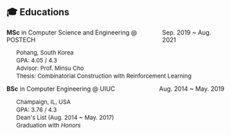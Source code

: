 ## 🎓 Educations
<div style="display: flex; justify-content: space-between; width: 100%;">
  <span><strong>MSc</strong> in Computer Science and Engineering @ POSTECH</span>
  <span>Sep. 2019 ~ Aug. 2021</span>
</div>
<ul style="font-size: 0.95em; margin-top 2px; list-style-type: none;">
  <li style="margin-bottom: 2px;">Pohang, South Korea</li style="margin-bottom: 2px;">
  <li style="margin-bottom: 2px;">GPA: 4.05 / 4.3</li style="margin-bottom: 2px;">
  <li style="margin-bottom: 2px;">Advisor: Prof. Minsu Cho</li style="margin-bottom: 2px;">
  <li style="margin-bottom: 2px;">Thesis: Combinatorial Construction with Reinforcement Learning</li style="margin-bottom: 2px;">
</ul>

<div style="display: flex; justify-content: space-between; width: 100%;">
  <span><strong>BSc</strong> in Computer Engineering @ UIUC</span>
  <span>Aug. 2014 ~ May. 2019</span>
</div>
<ul style="font-size: 0.95em; margin-top 2px; list-style-type: none;">
  <li style="margin-bottom: 2px;">Champaign, IL, USA</li style="margin-bottom: 2px;">
  <li style="margin-bottom: 2px;">GPA: 3.76 / 4.3 </li style="margin-bottom: 2px;">
  <li style="margin-bottom: 2px;">Dean's List (Aug. 2014 ~ May. 2017)</li style="margin-bottom: 2px;">
  <li style="margin-bottom: 2px;">Graduation with <i>Honors</i></li style="margin-bottom: 2px;">
</ul>